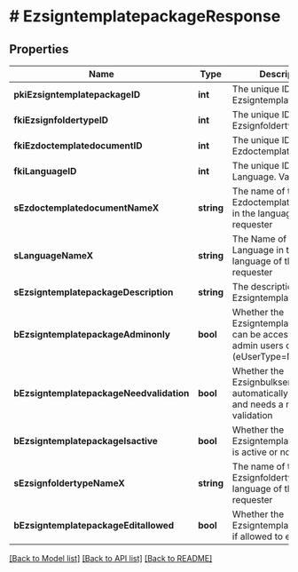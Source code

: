 # # EzsigntemplatepackageResponse

## Properties

Name | Type | Description | Notes
------------ | ------------- | ------------- | -------------
**pkiEzsigntemplatepackageID** | **int** | The unique ID of the Ezsigntemplatepackage |
**fkiEzsignfoldertypeID** | **int** | The unique ID of the Ezsignfoldertype. |
**fkiEzdoctemplatedocumentID** | **int** | The unique ID of the Ezdoctemplatedocument | [optional]
**fkiLanguageID** | **int** | The unique ID of the Language.  Valid values:  |Value|Description| |-|-| |1|French| |2|English| |
**sEzdoctemplatedocumentNameX** | **string** | The name of the Ezdoctemplatedocument in the language of the requester | [optional]
**sLanguageNameX** | **string** | The Name of the Language in the language of the requester |
**sEzsigntemplatepackageDescription** | **string** | The description of the Ezsigntemplatepackage |
**bEzsigntemplatepackageAdminonly** | **bool** | Whether the Ezsigntemplatepackage can be accessed by admin users only (eUserType&#x3D;Normal) |
**bEzsigntemplatepackageNeedvalidation** | **bool** | Whether the Ezsignbulksend was automatically modified and needs a manual validation |
**bEzsigntemplatepackageIsactive** | **bool** | Whether the Ezsigntemplatepackage is active or not |
**sEzsignfoldertypeNameX** | **string** | The name of the Ezsignfoldertype in the language of the requester |
**bEzsigntemplatepackageEditallowed** | **bool** | Whether the Ezsigntemplatepackage if allowed to edit or not |

[[Back to Model list]](../../README.md#models) [[Back to API list]](../../README.md#endpoints) [[Back to README]](../../README.md)
